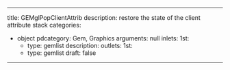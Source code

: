 
---
title: GEMglPopClientAttrib
description: restore the state of the client attribute stack
categories:
  - object
pdcategory: Gem, Graphics
arguments: null
inlets:
  1st:
    - type: gemlist
      description:
outlets:
  1st:
    - type: gemlist
draft: false
---

